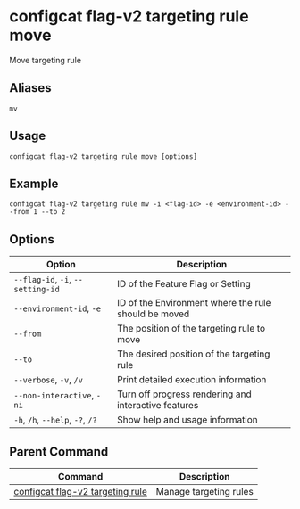 # configcat flag-v2 targeting rule move
Move targeting rule
## Aliases
`mv`
## Usage
```
configcat flag-v2 targeting rule move [options]
```
## Example
```
configcat flag-v2 targeting rule mv -i <flag-id> -e <environment-id> --from 1 --to 2
```
## Options
| Option | Description |
| ------ | ----------- |
| `--flag-id`, `-i`, `--setting-id` | ID of the Feature Flag or Setting |
| `--environment-id`, `-e` | ID of the Environment where the rule should be moved |
| `--from` | The position of the targeting rule to move |
| `--to` | The desired position of the targeting rule |
| `--verbose`, `-v`, `/v` | Print detailed execution information |
| `--non-interactive`, `-ni` | Turn off progress rendering and interactive features |
| `-h`, `/h`, `--help`, `-?`, `/?` | Show help and usage information |
## Parent Command
| Command | Description |
| ------ | ----------- |
| [configcat flag-v2 targeting rule](configcat-flag-v2-targeting-rule.md) | Manage targeting rules |
